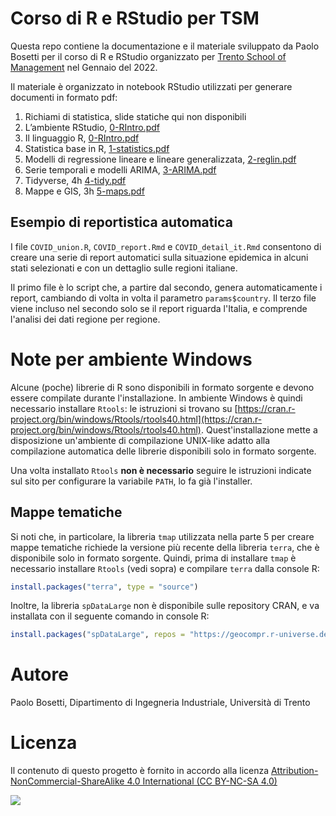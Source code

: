 # Corso di R e RStudio per TSM

Questa repo contiene la documentazione e il materiale sviluppato da Paolo Bosetti per il corso di R e RStudio organizzato per [Trento School of Management](http://www.tsm.tn.it) nel Gennaio del 2022.

Il materiale è organizzato in notebook RStudio utilizzati per generare documenti in formato pdf:

1. Richiami di statistica, slide statiche qui non disponibili
2. L’ambiente RStudio, [0-RIntro.pdf](https://github.com/pbosetti/tsm-stat/raw/master/0-RIntro.pdf)
3. Il linguaggio R, [0-RIntro.pdf](https://github.com/pbosetti/tsm-stat/raw/master/0-RIntro.pdf)
4. Statistica base in R, [1-statistics.pdf](https://github.com/pbosetti/tsm-stat/raw/master/1-statistics.pdf)
5. Modelli di regressione lineare e lineare generalizzata, [2-reglin.pdf](https://github.com/pbosetti/tsm-stat/raw/master/2-reglin.pdf)
6. Serie temporali e modelli ARIMA, [3-ARIMA.pdf](https://github.com/pbosetti/tsm-stat/raw/master/3-ARIMA.pdf)
7. Tidyverse, 4h [4-tidy.pdf](https://github.com/pbosetti/tsm-stat/raw/master/4-tidy.pdf)
8. Mappe e GIS, 3h [5-maps.pdf](https://github.com/pbosetti/tsm-stat/raw/master/5-maps.pdf)

## Esempio di reportistica automatica

I file `COVID_union.R`, `COVID_report.Rmd` e `COVID_detail_it.Rmd` consentono di creare una serie di report automatici sulla situazione epidemica in alcuni stati selezionati e con un dettaglio sulle regioni italiane.

Il primo file è lo script che, a partire dal secondo, genera automaticamente i report, cambiando di volta in volta il parametro `params$country`. Il terzo file viene incluso nel secondo solo se il report riguarda l'Italia, e comprende l'analisi dei dati regione per regione.

# Note per ambiente Windows

Alcune (poche) librerie di R sono disponibili in formato sorgente e devono essere compilate durante l'installazione. 
In ambiente Windows è quindi necessario installare `Rtools`: le istruzioni si trovano su [https://cran.r-project.org/bin/windows/Rtools/rtools40.html](https://cran.r-project.org/bin/windows/Rtools/rtools40.html). Quest'installazione mette a disposizione un'ambiente di compilazione UNIX-like adatto alla compilazione automatica delle librerie disponibili solo in formato sorgente.

Una volta installato `Rtools` **non è necessario** seguire le istruzioni indicate sul sito per configurare la variabile `PATH`, lo fa già l'installer.

## Mappe tematiche

Si noti che, in particolare, la libreria `tmap` utilizzata nella parte 5 per creare mappe tematiche richiede la versione più recente della libreria `terra`, che è disponibile solo in formato sorgente. Quindi, prima di installare `tmap` è necessario installare `Rtools` (vedi sopra) e compilare `terra` dalla console R:

````r
install.packages("terra", type = "source")
````

Inoltre, la libreria `spDataLarge` non è disponibile sulle repository CRAN, e va installata con il seguente comando in console R:

```r
install.packages("spDataLarge", repos = "https://geocompr.r-universe.dev")
```


# Autore

Paolo Bosetti, Dipartimento di Ingegneria Industriale, Università di Trento


# Licenza

Il contenuto di questo progetto è fornito in accordo alla licenza [Attribution-NonCommercial-ShareAlike 4.0 International (CC BY-NC-SA 4.0)](https://creativecommons.org/licenses/by-nc-sa/4.0/)

![](https://i.creativecommons.org/l/by-nc-sa/4.0/88x31.png)

